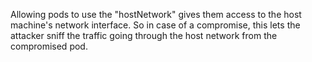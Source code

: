 Allowing pods to use the "hostNetwork" gives them access to the host machine's network interface. So in case of a compromise, this lets the attacker sniff the traffic going through the host network from the compromised pod.
